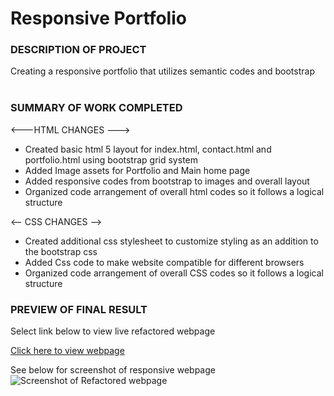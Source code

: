 <h1> Responsive Portfolio</h1>
<p></p>
<h3>DESCRIPTION OF PROJECT</h3>
Creating a responsive portfolio that utilizes semantic codes and bootstrap 
<br><br>
<h3>SUMMARY OF WORK COMPLETED</h3>

<---HTML CHANGES --->
- Created basic html 5 layout for index.html, contact.html and portfolio.html using bootstrap grid system
- Added Image assets for Portfolio and Main home page
- Added responsive codes from bootstrap to images and overall layout
- Organized code arrangement of overall html codes so it follows a logical structure

<-- CSS CHANGES -->
- Created additional css stylesheet to customize styling as an addition to the bootstrap css
- Added Css code to make website compatible for different browsers
- Organized code arrangement of overall CSS codes so it follows a logical structure
</p><p></p>

<h3>PREVIEW OF FINAL RESULT</h3>
<p>

Select link below to view live refactored webpage

<a href="https://lex4736.github.io/Responsive-Portfolio/"> Click here to view webpage </a>
<p>
See below for screenshot of responsive webpage
<br>
<img src="Screenshot 2020-10-10 23.47.07" alt="Screenshot of Refactored webpage">